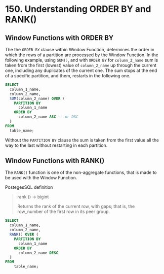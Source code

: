 # 150. Understanding ORDER BY and RANK()

## Window Functions with ORDER BY

The the `ORDER BY` clause within Window Function, determines the order in which the rows of a partition are processed by the Window Function. In the following example, using `SUM()`, and with `ORDER BY` for `column_2_name` sum is taken from the first (lowest) value of `column_2_name` up through the current one, including any duplicates of the current one. The sum stops at the end of a specific partition, and them, restarts in the following one.

```sql
SELECT
  column_1_name,
  column_2_name,
  SUM(column_2_name) OVER (
    PARTITION BY
      column_1_name
    ORDER BY
      column_2_name ASC -- or DSC
  )
FROM
  table_name;
```

Without the `PARTITION BY` clause the sum is taken from the first value all the way to the last without restarting in each partition.

## Window Functions with RANK()

The `RANK()` function is one of the non-aggregate functions, that is made to be used with the Window Function.

PostegesSQL definition

> rank () → bigint
>
> Returns the rank of the current row, with gaps; that is, the row_number of the first row in its peer group.

```sql
SELECT
  column_1_name,
  column_2_name,
  RANK() OVER (
    PARTITION BY
      column_1_name
    ORDER BY
      column_2_name DESC
  )
FROM
    table_name;
```
